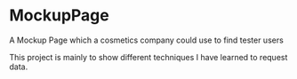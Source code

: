 # MockupPage
A Mockup Page which a cosmetics company could use to find tester users

This project is mainly to show different techniques I have learned to request data.
